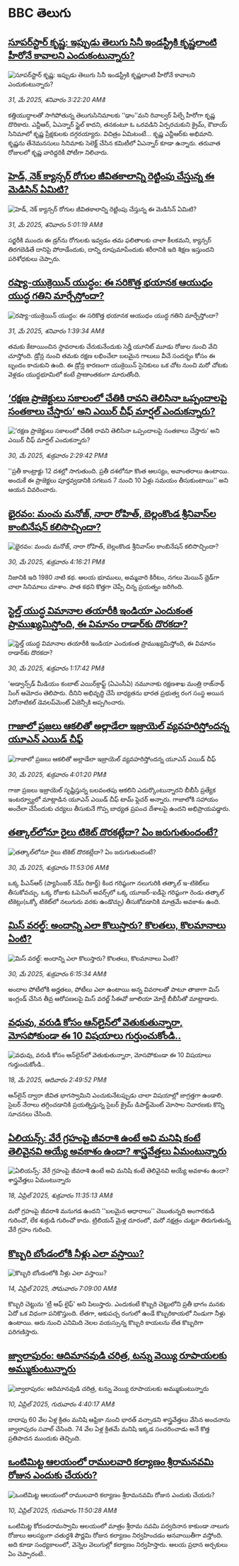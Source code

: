 # BBC తెలుగు## [సూపర్‌స్టార్ కృష్ణ: ఇప్పుడు తెలుగు సినీ ఇండస్ట్రీకి కృష్ణలాంటి హీరోనే కావాలని ఎందుకంటున్నారు? ](https://www.bbc.com/telugu/articles/cdedxk9xr0eo?at_campaign=githubrss)![సూపర్‌స్టార్ కృష్ణ: ఇప్పుడు తెలుగు సినీ ఇండస్ట్రీకి కృష్ణలాంటి హీరోనే కావాలని ఎందుకంటున్నారు? ](https://ichef.bbci.co.uk/ace/standard/240/cpsprodpb/ec2e/live/d9d26080-3d70-11f0-a1c0-b587aeb5dd07.jpg)_31, మే 2025, శనివారం 3:22:20 AMకి_కత్తియుద్ధాలతో సాగిపోతున్న తెలుగుసినిమాలకు ‘‘ఢాం’’మని రివాల్వర్ పేల్చే హీరోగా కృష్ణ దొరికారు. ఎన్టీఆర్, ఏఎన్నార్ స్టైల్ కాదని, తనకంటూ ఓ ఒరవడిని ఏర్పరచుకుని క్రైమ్, కౌబాయ్ సినిమాలో కృష్ణ ప్రేక్షకులకు దగ్గరయ్యారు.  విచిత్రం ఏమిటంటే... కృష్ణ ఎన్టీఆర్‌కు అభిమాని. కృష్ణను తేనెమనసులు సినిమాకు సెలెక్ట్ చేసిన కమిటీలో ఏఎన్నార్ కూడా ఉన్నారు. తరువాత రోజులలో కృష్ణ వారిద్దరికీ పోటీగా నిలిచారు.## [హెడ్, నెక్ క్యాన్సర్ రోగుల  జీవితకాలాన్ని రెట్టింపు చేస్తున్న ఈ మెడిసిన్ ఏమిటి?](https://www.bbc.com/telugu/articles/c629r79y2wxo?at_campaign=githubrss)![హెడ్, నెక్ క్యాన్సర్ రోగుల  జీవితకాలాన్ని రెట్టింపు చేస్తున్న ఈ మెడిసిన్ ఏమిటి?](https://ichef.bbci.co.uk/ace/standard/240/cpsprodpb/7111/live/bac13e00-3dca-11f0-bace-e1270fc31f5e.jpg)_31, మే 2025, శనివారం 5:01:19 AMకి_సర్జరీకి ముందు ఈ డ్రగ్‌ను రోగులకు ఇవ్వడం తమ ఫలితాలకు చాలా కీలకమని, క్యాన్సర్ తిరగబెడితే  దానిపై పోరాడేందుకు, దాన్ని రూపుమాపేందుకు శరీరానికి ఇది శిక్షణ ఇస్తుందని పరిశోధకులు చెప్పారు.## [రష్యా-యుక్రెయిన్ యుద్ధం: ఈ సరికొత్త భయానక ఆయుధం యుద్ధ గతిని మార్చేస్తోందా? ](https://www.bbc.com/telugu/articles/c20xgn042qjo?at_campaign=githubrss)![రష్యా-యుక్రెయిన్ యుద్ధం: ఈ సరికొత్త భయానక ఆయుధం యుద్ధ గతిని మార్చేస్తోందా? ](https://ichef.bbci.co.uk/ace/standard/240/cpsprodpb/071c/live/16c88380-3d6b-11f0-bace-e1270fc31f5e.jpg)_31, మే 2025, శనివారం 1:39:34 AMకి_తమకు కేటాయించిన స్థావరాలకు చేరుకునేందుకు సెర్హీ యూనిట్ మూడు రోజుల నుంచి వేచి చూస్తోంది. డ్రోన్ల నుంచి తమకు రక్షణ లభించేలా బలమైన గాలులు వీచే సందర్భం కోసం ఈ బృందం కాచుకుని ఉంది. ఈ డ్రోన్ల కారణంగా యుక్రెయిన్ సైనికులు ఒక చోట నుంచి మరో చోటకు వెళ్లడం యుద్ధభూమిలో కంటే ప్రాణాంతకంగా మారుతోంది.## [‘రక్షణ ప్రాజెక్టులు సకాలంలో చేతికి రావని తెలిసినా ఒప్పందాలపై సంతకాలు చేస్తారు’ అని ఎయిర్ చీఫ్ మార్షల్ ఎందుకన్నారు?](https://www.bbc.com/telugu/articles/c5y5vx5881zo?at_campaign=githubrss)![‘రక్షణ ప్రాజెక్టులు సకాలంలో చేతికి రావని తెలిసినా ఒప్పందాలపై సంతకాలు చేస్తారు’ అని ఎయిర్ చీఫ్ మార్షల్ ఎందుకన్నారు?](https://ichef.bbci.co.uk/ace/standard/240/cpsprodpb/35bc/live/3d52bd40-3d61-11f0-af00-f94ff1cabcc0.jpg)_30, మే 2025, శుక్రవారం 2:29:42 PMకి_''ప్రతీ కాంట్రాక్టు 12 దశల్లో సాగుతుంది. ప్రతీ దశలోనూ కొంత ఆలస్యం, అవాంతరాలు ఉంటాయి. అందుకే ఈ ప్రాజెక్టలు పూర్తవ్వడానికి సగటున 7 నుంచి 10 ఏళ్లు సమయం తీసుకుంటాయి'' అని ఆయన వివరించారు.## [భైరవం: మంచు మనోజ్, నారా రోహిత్, బెల్లంకొండ శ్రీనివాస్‌ల కాంబినేషన్ కలిసొచ్చిందా?  ](https://www.bbc.com/telugu/articles/cdr5e0g4l5ko?at_campaign=githubrss)![భైరవం: మంచు మనోజ్, నారా రోహిత్, బెల్లంకొండ శ్రీనివాస్‌ల కాంబినేషన్ కలిసొచ్చిందా?  ](https://ichef.bbci.co.uk/ace/standard/240/cpsprodpb/747b/live/5e388800-3d70-11f0-b6e6-4ddb91039da1.jpg)_30, మే 2025, శుక్రవారం 4:16:21 PMకి_నిజానికి ఇది 1980 నాటి క‌థ‌. ఆల‌య భూములు, అమ్మ‌వారి కిరీటం, న‌గ‌లు మెయిన్ థ్రెడ్‌గా చాలా సినిమాలు చూశాం. పాత క‌థ‌ని కొత్త‌గా చెప్పే చిన్న ప్ర‌య‌త్నం జ‌రిగింది.## [స్టెల్త్ యుద్ధ విమానాల తయారీకి ఇండియా ఎందుకంత ప్రాముఖ్యమిస్తోంది, ఈ విమానం రాడార్‌కు దొరకదా?](https://www.bbc.com/telugu/articles/c39xp8zevw7o?at_campaign=githubrss)![స్టెల్త్ యుద్ధ విమానాల తయారీకి ఇండియా ఎందుకంత ప్రాముఖ్యమిస్తోంది, ఈ విమానం రాడార్‌కు దొరకదా?](https://ichef.bbci.co.uk/ace/standard/240/cpsprodpb/5113/live/a2045360-3d17-11f0-a832-9766218e424b.jpg)_30, మే 2025, శుక్రవారం 1:17:42 PMకి_'అడ్వాన్స్‌డ్ మీడియం కంబాట్ ఎయిర్‌క్రాఫ్ట్ (ఏఎంసీఏ) నమూనాకు రక్షణశాఖ మంత్రి రాజ్‌నాథ్ సింగ్ ఆమోదం తెలిపారు. దీనిని అభివృద్ధి చేసే బాధ్యతను  భారత ప్రభుత్వ రంగ సంస్థ అయిన ఏరోనాటికల్ డెవలప్‌మెంట్ ఏజెన్సీకి అప్పగించారు.## [గాజాలో ప్రజలు ఆకలితో అల్లాడేలా ఇజ్రాయెల్ వ్యవహరిస్తోందన్న యూఎన్ ఎయిడ్ చీఫ్](https://www.bbc.com/telugu/articles/cx2jlwg5jk5o?at_campaign=githubrss)![గాజాలో ప్రజలు ఆకలితో అల్లాడేలా ఇజ్రాయెల్ వ్యవహరిస్తోందన్న యూఎన్ ఎయిడ్ చీఫ్](https://ichef.bbci.co.uk/ace/standard/240/cpsprodpb/c574/live/c60b26e0-3d6b-11f0-bace-e1270fc31f5e.png)_30, మే 2025, శుక్రవారం 4:01:20 PMకి_గాజా ప్రజలు ఇజ్రాయెల్ సృష్టిస్తున్న బలవంతపు ఆకలిని ఎదుర్కొంటున్నారని బీబీసీ ప్రత్యేక ఇంటర్వ్యూలో మాట్లాడిన యూఎన్ ఎయిడ్ చీఫ్ టామ్ ఫ్లెచర్ అన్నారు. 
గాజాలోకి సహాయం అందేలా చేసేందుకు చర్యలు తీసుకునే గొప్ప బాధ్యత ప్రపంచ దేశాలపై ఉందని అభిప్రాయపడ్డారు.## [తత్కాల్‌లోనూ రైలు టికెట్ దొరకట్లేదా? ఏం జరుగుతుందంటే?](https://www.bbc.com/telugu/articles/c3d4m94vd4zo?at_campaign=githubrss)![తత్కాల్‌లోనూ రైలు టికెట్ దొరకట్లేదా? ఏం జరుగుతుందంటే?](https://ichef.bbci.co.uk/ace/standard/240/cpsprodpb/5c1d/live/b3f02b90-3d43-11f0-9672-b5f8c6868c1c.jpg)_30, మే 2025, శుక్రవారం 11:53:06 AMకి_ఒక్క పీఎన్ఆర్ (ప్యాసింజర్ నేమ్ రికార్డ్) కింద గరిష్ఠంగా నలుగురికి తత్కాల్ ఇ-టికెట్‌లు తీసుకోవచ్చు.
ఒక్క రోజుకు ఓపెనింగ్ అవర్స్‌లో ఒక్క యూజర్-ఐడీపై గరిష్ఠంగా రెండు తత్కాల్ టికెట్లు(ఒక్కో టికెట్‌లో నలుగురు వరకు ఉండొచ్చు) తీసుకోవడానికి మాత్రమే అవకాశం ఉంది.## [మిస్‌‌ వరల్డ్: అందాన్ని ఎలా కొలుస్తారు?  కొలతలు, కొలమానాలు ఏంటి?](https://www.bbc.com/telugu/articles/c9vgjjjzz23o?at_campaign=githubrss)![మిస్‌‌ వరల్డ్: అందాన్ని ఎలా కొలుస్తారు?  కొలతలు, కొలమానాలు ఏంటి?](https://ichef.bbci.co.uk/ace/standard/240/cpsprodpb/8955/live/6f430920-3ca5-11f0-9011-c52991bf7ecc.jpg)_30, మే 2025, శుక్రవారం 6:15:34 AMకి_అందాల పోటీలోకి అర్హతలు, పోటీలు ఎలా ఉంటాయి అన్న వివరాలతో పాటూ తాజాగా మిస్ ఇంగ్లండ్ చేసిన తీవ్ర ఆరోపణలపై మిస్ వరల్డ్ సీఈవో జూలియా మోర్లే బీబీసీతో మాట్లాడారు.## [వధువు, వరుడి కోసం ఆన్‌లైన్‌లో వెతుకుతున్నారా, మోసపోకుండా ఈ 10 విషయాలు గుర్తుంచుకోండి..](https://www.bbc.com/telugu/articles/c5yrny82136o?at_campaign=githubrss)![వధువు, వరుడి కోసం ఆన్‌లైన్‌లో వెతుకుతున్నారా, మోసపోకుండా ఈ 10 విషయాలు గుర్తుంచుకోండి..](https://ichef.bbci.co.uk/ace/standard/240/cpsprodpb/74cc/live/3f04f8a0-28fe-11f0-8c66-ebf25fc2cfef.jpg)_18, మే 2025, ఆదివారం 2:49:52 PMకి_ఆన్‌లైన్ ద్వారా జీవిత భాగస్వామిని ఎంచుకునేటప్పుడు చాలా విషయాల్లో జాగ్రత్తగా ఉండాలి. సైబర్ నేరాలు తగ్గించడానికి ప్రయత్నిస్తున్న సైబర్ క్రైమ్ డిపార్ట్‌మెంట్ మోసాల నివారణకు కొన్ని సూచనలు చేసింది.## [ఏలియన్స్: వేరే గ్రహంపై జీవరాశి ఉంటే అవి మనిషి కంటే తెలివైనవి అయ్యే అవకాశం ఉందా? శాస్త్రవేత్తలు ఏమంటున్నారు](https://www.bbc.com/telugu/articles/cn7xelz1r85o?at_campaign=githubrss)![ఏలియన్స్: వేరే గ్రహంపై జీవరాశి ఉంటే అవి మనిషి కంటే తెలివైనవి అయ్యే అవకాశం ఉందా? శాస్త్రవేత్తలు ఏమంటున్నారు](https://ichef.bbci.co.uk/ace/standard/240/cpsprodpb/b07b/live/a29a56f0-1b9b-11f0-a455-cf1d5f751d2f.png)_18, ఏప్రిల్ 2025, శుక్రవారం 11:35:13 AMకి_మరో గ్రహంపై జీవరాశి మనుగడ ఉందని ''బలమైన ఆధారాలు'' చెబుతున్నది అంగారకుడి గురించో, లేక శుక్రుడి గురించో కాదు. ట్రిలియన్ మైళ్ల దూరంలో, మరో నక్షత్రం చుట్టూ తిరుగుతున్న వేరే గ్రహం గురించి.## [కొబ్బరి బోండంలోకి నీళ్లు ఎలా వస్తాయి?](https://www.bbc.com/telugu/articles/czjn4mzxxy8o?at_campaign=githubrss)![కొబ్బరి బోండంలోకి నీళ్లు ఎలా వస్తాయి?](https://ichef.bbci.co.uk/ace/standard/240/cpsprodpb/46c5/live/684a55e0-18fd-11f0-8b11-7756b7b808cc.jpg)_14, ఏప్రిల్ 2025, సోమవారం 7:09:00 AMకి_కొబ్బరి చెట్టును 'ట్రీ ఆఫ్ లైఫ్' అని పిలుస్తారు. ఎందుకంటే కొబ్బరి చెట్టులోని ప్రతీ భాగం మనకు ఏదో ఒక విధంగా పనికొస్తుంది. లేతగా, ఆకుపచ్చ రంగులో ఉండే కొబ్బరికాయలో నిండుగా నీళ్లు ఉంటాయి. ఆరు నుంచి ఎనిమిది నెలల వయస్సున్న కొబ్బరి కాయలను లేత కొబ్బరిగా పరిగణిస్తారు.## [జ్వాలాపురం: ఆదిమానవుడి చరిత్ర, టన్ను వెయ్యి రూపాయలకు అమ్ముకుంటున్నారు ](https://www.bbc.com/telugu/articles/creqqnwdd5qo?at_campaign=githubrss)![జ్వాలాపురం: ఆదిమానవుడి చరిత్ర, టన్ను వెయ్యి రూపాయలకు అమ్ముకుంటున్నారు ](https://ichef.bbci.co.uk/ace/standard/240/cpsprodpb/765e/live/b472e2d0-15b4-11f0-842b-a7355694993d.jpg)_10, ఏప్రిల్ 2025, గురువారం 4:40:17 AMకి_దాదాపు 60 వేల ఏళ్ల క్రితం మనిషి ఆఫ్రికా నుంచి భారత్ వచ్చాడని శాస్త్రవేత్తలు వేసిన అంచనాను జ్వాలాపురం సవాల్ చేసింది. 74 వేల ఏళ్ల క్రితమే మనిషి ఇక్కడ సంచరించాడు అనే కొత్త ప్రతిపాదన ముందుకు తెచ్చింది.## [ఒంటిమిట్ట ఆలయంలో రాములవారి కల్యాణం శ్రీరామనవమి రోజున ఎందుకు చేయరు?](https://www.bbc.com/telugu/articles/ce822j5e465o?at_campaign=githubrss)![ఒంటిమిట్ట ఆలయంలో రాములవారి కల్యాణం శ్రీరామనవమి రోజున ఎందుకు చేయరు?](https://ichef.bbci.co.uk/ace/standard/240/cpsprodpb/fed5/live/25534d40-1601-11f0-b58a-6113af226972.jpg)_10, ఏప్రిల్ 2025, గురువారం 11:50:28 AMకి_ఒంటిమిట్ట కోదండరామస్వామి ఆలయంలో మాత్రం శ్రీరామ నవమి పర్వదినాన కాకుండా నాలుగు రోజులు ఆలస్యంగా చతుర్దశి పౌర్ణమి రోజున కల్యాణం నిర్వహించడం ఆనవాయితీగా వస్తోంది. అది కూడా సంధ్యకాలంలో, వెన్నెల వెలుగుల్లో కల్యాణం నిర్వహిస్తారు. ఆలయ ప్రధాన అర్చకులు ఏం చెప్పారంటే..